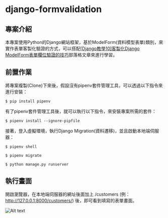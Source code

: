 # django-formvalidation #

## 專案介紹 ##

本專案使用Python的Django網站框架，基於ModelForm(資料模型表單)類別，來實作表單客製化驗證的方式，可以搭配[[Django教學10]客製化Django ModelForm表單欄位驗證的技巧](https://www.learncodewithmike.com/2020/04/django-custom-form-field-validation.html)部落格文章來進行學習。

## 前置作業 ##

將專案複製(Clone)下來後，假設沒有pipenv套件管理工具，可以透過以下指令來進行安裝：

`$ pip install pipenv`

有了pipenv套件管理工具後，就可以執行以下指令，來安裝專案所需的套件：

`$ pipenv install --ignore-pipfile`

接著，登入虛擬環境，執行Django Migration(資料遷移)，並且啟動本地端伺服器：

`$ pipenv shell`

`$ pipenv migrate`

`$ python manage.py runserver`

## 執行畫面 ##

開啟瀏覽器，在本地端伺服器的網址後面加上 /customers (例：http://127.0.0.1:8000/customers/) 後，即可看到填寫的表單畫面。

![Alt text](https://1.bp.blogspot.com/-oKIJkJMr4aQ/XpLcxl70FaI/AAAAAAAAB0s/ZAXNrV7gGOwFsBZ6Np1yvGKSj86mY7blwCKgBGAsYHg/s1600/django_custom_form_field_validation.PNG "Optional title")

